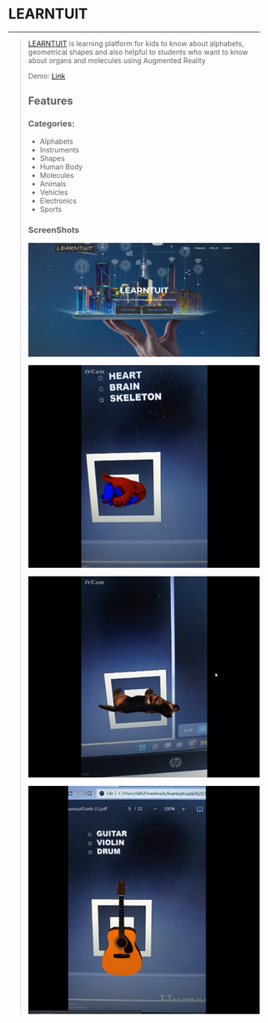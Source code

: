 # LEARNTUIT
---
>
>[LEARNTUIT](https://learntuit.netlify.app/) is learning platform for kids to know about alphabets, geometrical shapes and also helpful to students who want to know about organs and molecules using Augmented Reality
>
>Demo: [Link](https://www.awesomescreenshot.com/video/9999751?key=a29a6af6d03104fcd508043eabe13ffd)
>
>## Features
>
>### Categories:
>- Alphabets
>- Instruments
>- Shapes
>- Human Body
>- Molecules
>- Animals
>- Vehicles
>- Electronics
>- Sports
>
>### ScreenShots
>![Home Page](homePage.png)
>
>![Heart Demo](heartDemo.png)
>
>![Dog Demo](dogDemo.png)
>
>![Guitar Demo](guitarDemo.png)
>
>



